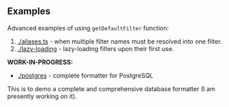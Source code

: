 Examples
--------

Advanced examples of using `getDefaultFilter` function:

1. [./aliases.ts](./aliases.ts) - when multiple filter names must be resolved into one filter.
2. [./lazy-loading](./lazy-loading.ts) - lazy-loading filters upon their first use.

**WORK-IN-PROGRESS:**

* [./postgres](./postgres.ts) - complete formatter for PostgreSQL

This is to demo a complete and comprehensive database formatter (I am presently working on it).
